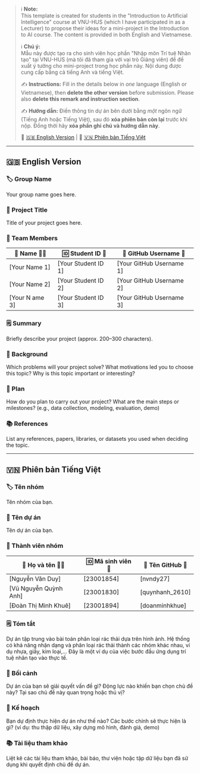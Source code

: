 > ℹ️ **Note:**  
> This template is created for students in the "Introduction to Artificial Intelligence" course at VNU-HUS (which I have participated in as a Lecturer) to propose their ideas for a mini-project in the Introduction to AI course. The content is provided in both English and Vietnamese.  
>  
> ℹ️ **Chú ý:**  
> Mẫu này được tạo ra cho sinh viên học phần "Nhập môn Trí tuệ Nhân tạo" tại VNU-HUS (mà tôi đã tham gia với vai trò Giảng viên) để đề xuất ý tưởng cho mini-project trong học phần này. Nội dung được cung cấp bằng cả tiếng Anh và tiếng Việt.  
>  
> ✍️ **Instructions:** Fill in the details below in *one* language (English or Vietnamese), then **delete the other version** before submission. Please also **delete this remark and instruction section**.  
>  
> ✍️ **Hướng dẫn:** Điền thông tin dự án bên dưới bằng *một* ngôn ngữ (Tiếng Anh hoặc Tiếng Việt), sau đó **xóa phiên bản còn lại** trước khi nộp. Đồng thời hãy **xóa phần ghi chú và hướng dẫn này**.  
>
> 🔗 [🇬🇧 English Version](#-english-version) | 🔗 [🇻🇳 Phiên bản Tiếng Việt](#-phiên-bản-tiếng-việt)

-----

## 🇬🇧 English Version

### 🏷️ Group Name
Your group name goes here.

### 📝 Project Title
Title of your project goes here.

### 👥 Team Members
| 👤 Name 🧑‍🎓     | 🆔 Student ID 🧾     | 🐙 GitHub Username 🔗 |
|------------------|---------------------|-----------------------|
| [Your Name 1]    | [Your Student ID 1] | [Your GitHub Username 1] |
| [Your Name 2]    | [Your Student ID 2] | [Your GitHub Username 2] |
| [Your N ame 3]    | [Your Student ID 3] | [Your GitHub Username 3] |

### 🗒️ Summary
Briefly describe your project (approx. 200–300 characters).

### 🎯 Background
Which problems will your project solve? What motivations led you to choose this topic? Why is this topic important or interesting?

### 🚀 Plan
How do you plan to carry out your project? What are the main steps or milestones? (e.g., data collection, modeling, evaluation, demo)

### 📚 References
List any references, papers, libraries, or datasets you used when deciding the topic.

-----

## 🇻🇳 Phiên bản Tiếng Việt

### 🏷️ Tên nhóm
Tên nhóm của bạn.

### 📝 Tên dự án
Tên dự án của bạn.

### 👥 Thành viên nhóm
| 👤 Họ và tên 🧑‍🎓  | 🆔 Mã sinh viên 🧾 | 🐙 Tên GitHub 🔗     |
|------------------|---------------------|---------------------|
| [Nguyễn Văn Duy]           | [23001854]    | [nvndy27]      |
| [Vũ Nguyễn Quỳnh Anh]      | [23001830]    | [quynhanh_2610]      |
| [Đoàn Thị Minh Khuê]       | [23001894]    | [doanminhkhue]      |

### 🗒️ Tóm tắt
Dự án tập trung vào bài toán phân loại rác thải dựa trên hình ảnh. Hệ thống có khả năng nhận dạng và phân loại rác thải thành các nhóm khác nhau, ví dụ nhựa, giấy, kim loại,... Đây là một ví dụ của việc bước đầu ứng dụng trí tuệ nhân tạo vào thực tế.

### 🎯 Bối cảnh
Dự án của bạn sẽ giải quyết vấn đề gì? Động lực nào khiến bạn chọn chủ đề này? Tại sao chủ đề này quan trọng hoặc thú vị?

### 🚀 Kế hoạch
Bạn dự định thực hiện dự án như thế nào? Các bước chính sẽ thực hiện là gì? (ví dụ: thu thập dữ liệu, xây dựng mô hình, đánh giá, demo)

### 📚 Tài liệu tham khảo
Liệt kê các tài liệu tham khảo, bài báo, thư viện hoặc tập dữ liệu bạn đã sử dụng khi quyết định chủ đề dự án.
